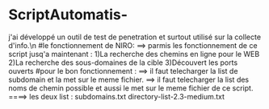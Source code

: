 # ScriptAutomatis-
j'ai développé un outil de test de penetration et surtout utilisé sur la collecte d'info.\n
#le fonctionnement de NIRO:
==> parmis les fonctionnement de ce script jusq'a maintenant :
1)La recherche des chemins en ligne pour le WEB
2)La recherche des sous-domaines de la cible 
3)Découvert les ports ouverts
#pour le bon fonctionnement :
==> il faut telecharger la list de subdomain et la met sur le meme fichier.
==> il faut telecharger la list des noms de chemin possible et aussi le met sur le meme fichier de ce script.
====> les deux list :
subdomains.txt
directory-list-2.3-medium.txt
